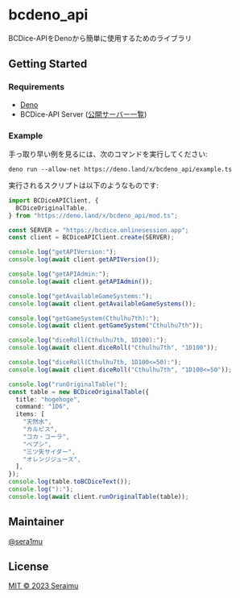 # bcdeno_api

BCDice-APIをDenoから簡単に使用するためのライブラリ

## Getting Started

### Requirements

- [Deno](https://deno.land)
- BCDice-API Server ([公開サーバー一覧](https://api-status.bcdice.org/))

### Example

手っ取り早い例を見るには、次のコマンドを実行してください:
```
deno run --allow-net https://deno.land/x/bcdeno_api/example.ts
```

実行されるスクリプトは以下のようなものです:
```typescript
import BCDiceAPIClient, {
  BCDiceOriginalTable,
} from "https://deno.land/x/bcdeno_api/mod.ts";

const SERVER = "https://bcdice.onlinesession.app";
const client = BCDiceAPIClient.create(SERVER);

console.log("getAPIVersion:");
console.log(await client.getAPIVersion());

console.log("getAPIAdmin:");
console.log(await client.getAPIAdmin());

console.log("getAvailableGameSystems:");
console.log(await client.getAvailableGameSystems());

console.log("getGameSystem(Cthulhu7th):");
console.log(await client.getGameSystem("Cthulhu7th"));

console.log("diceRoll(Cthulhu7th, 1D100):");
console.log(await client.diceRoll("Cthulhu7th", "1D100"));

console.log("diceRoll(Cthulhu7th, 1D100<=50):");
console.log(await client.diceRoll("Cthulhu7th", "1D100<=50"));

console.log("runOriginalTable(");
const table = new BCDiceOriginalTable({
  title: "hogehoge",
  command: "1D6",
  items: [
    "天然水",
    "カルピス",
    "コカ・コーラ",
    "ペプシ",
    "三ツ矢サイダー",
    "オレンジジュース",
  ],
});
console.log(table.toBCDiceText());
console.log("):");
console.log(await client.runOriginalTable(table));
```

## Maintainer

[@sera1mu](https://github.com/sera1mu)

## License

[MIT © 2023 Seraimu](https://github.com/sera1mu/bcdeno_api/blob/main/LICENSE)